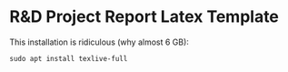 # R&D Project Report Latex Template

This installation is ridiculous (why almost 6 GB):

```
sudo apt install texlive-full
```
